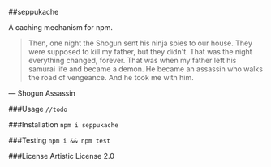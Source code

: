 ##seppukache

A caching mechanism for npm.

>Then, one night the Shogun sent his ninja spies to our house.
>They were supposed to kill my father, but they didn't.
>That was the night everything changed, forever.
>That was when my father left his samurai life and became a demon.
>He became an assassin who walks the road of vengeance.
>And he took me with him.

— Shogun Assassin

###Usage
`//todo`

###Installation
`npm i seppukache`

###Testing
`npm i && npm test`

###License
Artistic License 2.0
